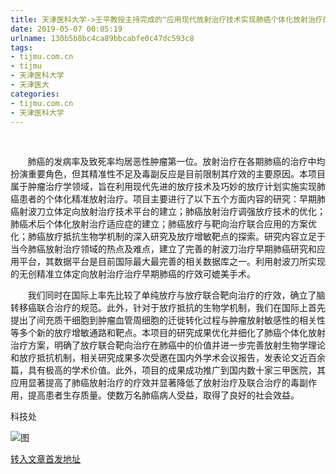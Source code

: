 ```yaml
---
title: 天津医科大学->王平教授主持完成的"应用现代放射治疗技术实现肺癌个体化放射治疗的临床研究"荣获天津市科学技术进步奖一等奖 | tijmu.com.cn
date: 2019-05-07 00:05:19
urlname: 130b5b8bc4ca89bbcabfe0c47dc593c8
tags: 
- tijmu.com.cn
- tijmu
- 天津医科大学
- 天津医大
categories:
- tijmu.com.cn
- 天津医科大学
---
```


       

       肺癌的发病率及致死率均居恶性肿瘤第一位。放射治疗在各期肺癌的治疗中均扮演重要角色，但其精准性不足及毒副反应是目前限制其疗效的主要原因。本项目属于肿瘤治疗学领域，旨在利用现代先进的放疗技术及巧妙的放疗计划实施实现肺癌患者的个体化精准放射治疗。项目主要进行了以下五个方面内容的研究：早期肺癌射波刀立体定向放射治疗技术平台的建立；肺癌放射治疗调强放疗技术的优化；肺癌术后个体化放射治疗适应症的建立；肺癌放疗与靶向治疗联合应用的方案优化；肺癌放疗抵抗生物学机制的深入研究及放疗增敏靶点的探索。研究内容立足于当今肺癌放射治疗领域的热点及难点，建立了完善的射波刀治疗早期肺癌研究和应用平台，其数据平台是目前国际最大最完善的相关数据库之一。利用射波刀所实现的无创精准立体定向放射治疗治疗早期肺癌的疗效可媲美手术。

       我们同时在国际上率先比较了单纯放疗与放疗联合靶向治疗的疗效，确立了脑转移癌联合治疗的规范。此外，针对于放疗抵抗的生物学机制，我们在国际上首先提出了间充质干细胞到肿瘤血管周细胞的迁徙转化过程与肿瘤放射敏感性的相关性等多个新的放疗增敏通路和靶点。本项目的研究成果优化并细化了肺癌个体化放射治疗方案，明确了放疗联合靶向治疗在肺癌中的价值并进一步完善放射生物学理论和放疗抵抗机制，相关研究成果多次受邀在国内外学术会议报告，发表论文近百余篇，具有极高的学术价值。此外，项目的成果成功推广到国内数十家三甲医院，其应用显著提高了肺癌放射治疗的疗效并显著降低了放射治疗及联合治疗的毒副作用，提高患者生存质量。使数万名肺癌病人受益，取得了良好的社会效益。

科技处

![图](http://www.tmu.edu.cn/_upload/article/images/f1/b6/bc74c9134e5a84f4f07a46ac4ad5/18704b22-25fc-4bd3-aa37-2c442c86cda1.jpg)

[转入文章首发地址](http://www.tmu.edu.cn/2019/0425/c132a41964/page.htm)